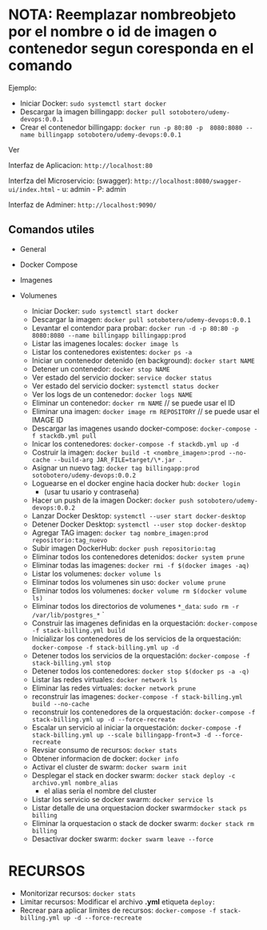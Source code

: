 # NOTA: Reemplazar nombreobjeto por el nombre o id de imagen o contenedor segun coresponda en el comando

Ejemplo:

- Iniciar Docker: `sudo systemctl start docker`
- Descargar la imagen billingapp: `docker pull sotobotero/udemy-devops:0.0.1`
- Crear el contenedor billingapp: `docker run -p 80:80 -p  8080:8080 --name billingapp sotobotero/udemy-devops:0.0.1`

Ver

Interfaz de Aplicacion: `http://localhost:80`

Interfza del Microservicio: (swagger): `http://localhost:8080/swagger-ui/index.html`
    - u: admin
    - P: admin

Interfaz de Adminer: `http://localhost:9090/`

## Comandos utiles

- General
- Docker Compose
- Imagenes
- Volumenes

  - Iniciar Docker: `sudo systemctl start docker`
  - Descargar la imagen: `docker pull sotobotero/udemy-devops:0.0.1`
  - Levantar el contendor para probar: `docker run -d -p 80:80 -p  8080:8080 --name billingapp billingapp:prod`
  - Listar las imagenes locales: `docker image ls`
  - Listar los contenedores existentes: `docker ps -a`
  - Iniciar un contenedor detenido (en background): `docker start NAME`
  - Detener un contenedor: `docker stop NAME`
  - Ver estado del servicio docker: `service docker status`
  - Ver estado del servicio docker: `systemctl status docker`
  - Ver los logs de un contenedor: `docker logs NAME`
  - Eliminar un contenedor: `docker rm NAME` // se puede usar el ID
  - Eliminar una imagen: `docker image rm REPOSITORY` // se puede usar el IMAGE ID
  - Descargar las imagenes usando docker-compose: `docker-compose -f stackdb.yml pull`
  - Inicar los contenedores: `docker-compose -f stackdb.yml up -d`
  - Costruir la imagen: `docker build -t <nombre_imagen>:prod --no-cache --build-arg JAR_FILE=target/\*.jar .`
  - Asignar un nuevo tag: `docker tag billingapp:prod sotobotero/udemy-devops:0.0.2`
  - Loguearse en el docker engine hacia docker hub: `docker login`
    - (usar tu usario y contraseña)
  - Hacer un push de la imagen Docker: `docker push sotobotero/udemy-devops:0.0.2`
  - Lanzar Docker Desktop: `systemctl --user start docker-desktop`
  - Detener Docker Desktop: `systemctl --user stop docker-desktop`
  - Agregar TAG imagen: `docker tag nombre_imagen:prod repositorio:tag_nuevo`
  - Subir imagen DockerHub: `docker push repositorio:tag`
  - Eliminar todos los contenedores detenidos: `docker system prune`
  - Eliminar todas las imagenes: `docker rmi -f $(docker images -aq)`
  - Listar los volumenes: `docker volume ls`
  - Eliminar todos los volumenes sin uso: `docker volume prune`
  - Eliminar todos los volumenes: `docker volume rm $(docker volume ls)`
  - Eliminar todos los directorios de volumenes `*_data`: `sudo rm -r /var/lib/postgres_*`
`
  - Construir las imagenes definidas en la orquestación: `docker-compose -f stack-billing.yml build`
  - Inicializar los contenedores de los servicios de la orquestación: `docker-compose -f stack-billing.yml up -d`
  - Detener todos los servicios de la orquestación: `docker-compose -f stack-billing.yml stop`
  - Detener todos los contenedores: `docker stop $(docker ps -a -q)`
  - Listar las redes virtuales: `docker network ls`
  - Eliminar las redes virtuales: `docker network prune`
  - reconstruir las imagenes: `docker-compose -f stack-billing.yml build --no-cache`
  - reconstruir los contenedores de la orquestación: `docker-compose -f stack-billing.yml up -d --force-recreate`
  - Escalar un servicio al iniciar la orquestación: `docker-compose -f stack-billing.yml up --scale billingapp-front=3 -d --force-recreate`
  - Revsiar consumo de recursos: `docker stats`
  - Obtener informacion de docker: `docker info`
  - Activar el cluster de swarm: `docker swarm init`
  - Desplegar el stack en docker swarm: `docker stack deploy -c archivo.yml nombre_alias`
    - el alias sería el nombre del cluster
  - Listar los servicio se docker swarm: `docker service ls`
  - Listar detalle de una orquestacion docker swarm`docker stack ps billing`
  - Eliminar la orquestacion o stack de docker swarm: `docker stack rm billing`
  - Desactivar docker swarm: `docker swarm leave --force`

# RECURSOS

- Monitorizar recursos: `docker stats`
- Limitar recursos: Modificar el archivo **.yml** etiqueta `deploy:`
- Recrear para aplicar limites de recursos: `docker-compose -f stack-billing.yml up -d --force-recreate`